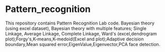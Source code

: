 # Pattern_recognition
This repository contains Pattern Recognition Lab code. Bayesian theory (using excel dataset), Bayesian theory with multiple features; Single Linkage, Average Linkage, Complete Linkage, Ward's  (excel,dendrogram plot);Forgy's,K-means,K-medoid(Excel and plot);Adaptive decision boundary,Mean squared error,EigenValue,Eigenvector,PCA face detection. 
